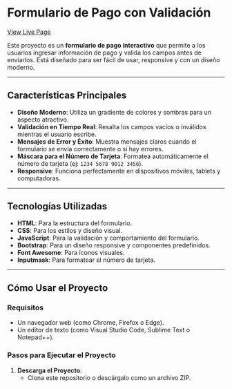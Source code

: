 # Formulario de Pago con Validación

[View Live Page](https://sandrodevx.github.io/HTMLForm/)

Este proyecto es un **formulario de pago interactivo** que permite a los usuarios ingresar información de pago y valida los campos antes de enviarlos. Está diseñado para ser fácil de usar, responsive y con un diseño moderno.

---

## Características Principales

- **Diseño Moderno**: Utiliza un gradiente de colores y sombras para un aspecto atractivo.
- **Validación en Tiempo Real**: Resalta los campos vacíos o inválidos mientras el usuario escribe.
- **Mensajes de Error y Éxito**: Muestra mensajes claros cuando el formulario se envía correctamente o si hay errores.
- **Máscara para el Número de Tarjeta**: Formatea automáticamente el número de tarjeta (ej: `1234 5678 9012 3456`).
- **Responsive**: Funciona perfectamente en dispositivos móviles, tablets y computadoras.

---

## Tecnologías Utilizadas

- **HTML**: Para la estructura del formulario.
- **CSS**: Para los estilos y diseño visual.
- **JavaScript**: Para la validación y comportamiento del formulario.
- **Bootstrap**: Para un diseño responsive y componentes predefinidos.
- **Font Awesome**: Para íconos visuales.
- **Inputmask**: Para formatear el número de tarjeta.

---

## Cómo Usar el Proyecto

### Requisitos

- Un navegador web (como Chrome, Firefox o Edge).
- Un editor de texto (como Visual Studio Code, Sublime Text o Notepad++).

### Pasos para Ejecutar el Proyecto

1. **Descarga el Proyecto**:
   - Clona este repositorio o descárgalo como un archivo ZIP.
   ```bash

   ```
